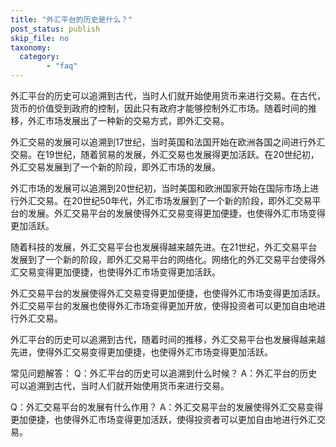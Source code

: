 ```yaml
---
title: "外汇平台的历史是什么？"
post_status: publish
skip_file: no
taxonomy:
  category:
        - "faq"
---
```


外汇平台的历史可以追溯到古代，当时人们就开始使用货币来进行交易。在古代，货币的价值受到政府的控制，因此只有政府才能够控制外汇市场。随着时间的推移，外汇市场发展出了一种新的交易方式，即外汇交易。

外汇交易的发展可以追溯到17世纪，当时英国和法国开始在欧洲各国之间进行外汇交易。在19世纪，随着贸易的发展，外汇交易也发展得更加活跃。在20世纪初，外汇交易发展到了一个新的阶段，即外汇市场的发展。

外汇市场的发展可以追溯到20世纪初，当时美国和欧洲国家开始在国际市场上进行外汇交易。在20世纪50年代，外汇市场发展到了一个新的阶段，即外汇交易平台的发展。外汇交易平台的发展使得外汇交易变得更加便捷，也使得外汇市场变得更加活跃。

随着科技的发展，外汇交易平台也发展得越来越先进。在21世纪，外汇交易平台发展到了一个新的阶段，即外汇交易平台的网络化。网络化的外汇交易平台使得外汇交易变得更加便捷，也使得外汇市场变得更加活跃。

外汇交易平台的发展使得外汇交易变得更加便捷，也使得外汇市场变得更加活跃。外汇交易平台的发展也使得外汇市场变得更加开放，使得投资者可以更加自由地进行外汇交易。

外汇平台的历史可以追溯到古代，随着时间的推移，外汇交易平台也发展得越来越先进，使得外汇交易变得更加便捷，也使得外汇市场变得更加活跃。

常见问题解答： Q：外汇平台的历史可以追溯到什么时候？ A：外汇平台的历史可以追溯到古代，当时人们就开始使用货币来进行交易。

Q：外汇交易平台的发展有什么作用？ A：外汇交易平台的发展使得外汇交易变得更加便捷，也使得外汇市场变得更加活跃，使得投资者可以更加自由地进行外汇交易。
